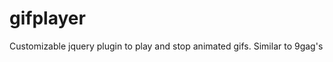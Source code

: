 gifplayer
===========

Customizable jquery plugin to play and stop animated gifs. Similar to 9gag's

